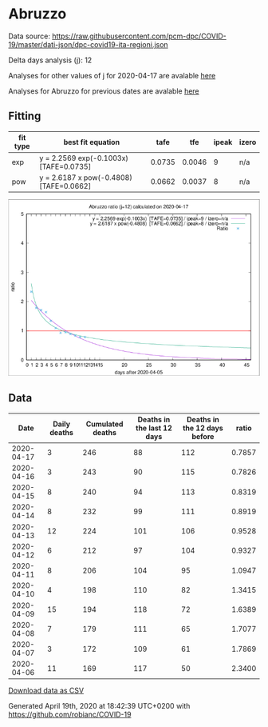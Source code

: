 # Abruzzo

Data source: https://raw.githubusercontent.com/pcm-dpc/COVID-19/master/dati-json/dpc-covid19-ita-regioni.json

Delta days analysis (j): 12

Analyses for other values of j for 2020-04-17 are avalable [here](../2020-04-17/README.md)

Analyses for Abruzzo for previous dates are avalable [here](../README.md)

## Fitting 
|fit type|best fit equation|tafe|tfe|ipeak|izero|
|-------|-----|--------|------|---|---|
|exp|y = 2.2569 exp(-0.1003x)  [TAFE=0.0735]|0.0735|0.0046|9|n/a|
|pow|y = 2.6187 x pow(-0.4808)  [TAFE=0.0662]|0.0662|0.0037|8|n/a|

![Plot](COVID-19_abruzzo_j12_2020-04-17.png)

## Data
|Date|Daily deaths|Cumulated deaths|Deaths in the last 12 days|Deaths in the 12 days before|ratio|
|----|----------|-----------|-------|--------------------|-----|
|2020-04-17|3|246|88|112|0.7857|
|2020-04-16|3|243|90|115|0.7826|
|2020-04-15|8|240|94|113|0.8319|
|2020-04-14|8|232|99|111|0.8919|
|2020-04-13|12|224|101|106|0.9528|
|2020-04-12|6|212|97|104|0.9327|
|2020-04-11|8|206|104|95|1.0947|
|2020-04-10|4|198|110|82|1.3415|
|2020-04-09|15|194|118|72|1.6389|
|2020-04-08|7|179|111|65|1.7077|
|2020-04-07|3|172|109|61|1.7869|
|2020-04-06|11|169|117|50|2.3400|

[Download data as CSV](COVID-19_abruzzo_j12_2020-04-17.csv)

Generated April 19th, 2020 at 18:42:39 UTC+0200 with https://github.com/robianc/COVID-19
